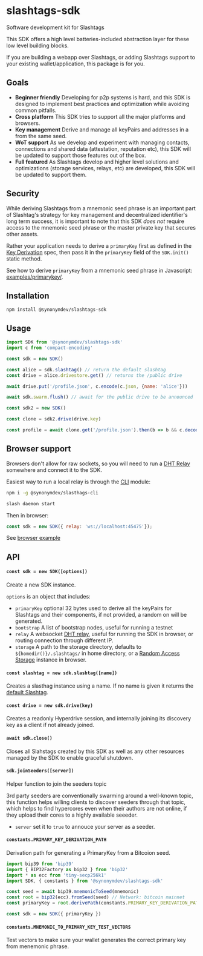 # slashtags-sdk

Software development kit for Slashtags

This SDK offers a high level batteries-included abstraction layer for these low level building blocks.

If you are building a webapp over Slashtags, or adding Slashtags support to your existing wallet/application, this package is for you.

## Goals

- **Beginner friendly** Developing for p2p systems is hard, and this SDK is designed to implement best practices and optimization while avoiding common pitfalls.
- **Cross platform** This SDK tries to support all the major platforms and browsers.
- **Key management** Derive and manage all keyPairs and addresses in a from the same seed.
- **WoT support** As we develop and experiment with managing contacts, connections and shared data (attestation, reputation etc), this SDK will be updated to support those features out of the box.
- **Full featured** As Slashtags develop and higher level solutions and optimizations (storage services, relays, etc) are developed, this SDK will be updated to support them.

## Security

While deriving Slashtags from a mnemonic seed phrase is an important part of Slashtag's strategy for key management and decentralized identifier's long term success, it is important to note that this SDK _does not_ require access to the mnemonic seed phrase or the master private key that secures other assets.

Rather your application needs to derive a `primaryKey` first as defined in the [Key Derivation](../../specs/slashtags-key-derivation.md) spec, then pass it in the `primaryKey` field of the `SDK.init()` static method.

See how to derive `primaryKey` from a mnemonic seed phrase in Javascript: [examples/primarykey/](../../examples/primarykey/).

## Installation

```
npm install @synonymdev/slashtags-sdk
```

## Usage

```js
import SDK from '@synonymdev/slashtags-sdk'
import c from 'compact-encoding'

const sdk = new SDK()

const alice = sdk.slashtag() // return the default slashtag
const drive = alice.drivestore.get() // returns the /public drive

await drive.put('/profile.json', c.encode(c.json, {name: 'alice'}))

await sdk.swarm.flush() // await for the public drive to be announced

const sdk2 = new SDK()

const clone = sdk2.drive(drive.key) 

const profile = await clone.get('/profile.json').then(b => b && c.decode(c.json, b))
```

## Browser support

Browsers don't allow for raw sockets, so you will need to run a [DHT Relay](https://github.com/hyperswarm/dht-relay) somewhere and connect it to the SDK.

Easiest way to run a local relay is through the [CLI](../cli/) module:

```bash
npm i -g @synonymdev/slasthags-cli

slash daemon start
```
Then in browser:

```js
const sdk = new SDK({ relay: 'ws://localhost:45475'});
```

See [browser example](../../examples/browser)

## API

#### `const sdk = new SDK([options])`

Create a new SDK instance.

`options` is an object that includes:

- `primaryKey` optional 32 bytes used to derive all the keyPairs for Slashtags and their components, if not provided, a random on will be generated.
- `bootstrap` A list of bootstrap nodes, useful for running a testnet
- `relay` A websocket [DHT relay](https://github.com/hyperswarm/dht-relay), useful for running the SDK in browser, or routing connection through different IP.
- `storage` A path to the storage directory, defaults to `${homedir()}/.slashtags/` in home directory, or a [Random Access Storage](https://github.com/random-access-storage/random-access-storage) instance in browser.

#### `const slashtag = new sdk.slashtag([name])`

Creates a slasthag instance using a name. If no name is given it returns the [default Slashtag](../../specs/slashtags-key-derivation.md).

#### `const drive = new sdk.drive(key)`

Creates a readonly Hyperdrive session, and internally joining its discovery key as a client if not already joined.

#### `await sdk.close()`

Closes all Slahstags created by this SDK as well as any other resources managed by the SDK to enable graceful shutdown.

#### `sdk.joinSeeders([server])`

Helper function to join the seeders topic

3rd party seeders are conventionally swarming around a well-known topic, this function helps willing clients to discover seeders through that topic, which helps to find hypercores even when their authors are not online, if they upload their cores to a highly available seeeder.

- `server` set it to `true` to annouce your server as a seeder.

#### `constants.PRIMARY_KEY_DERIVATION_PATH `

Derivation path for generating a PrimaryKey from a Bitcoion seed.

```js
import bip39 from 'bip39'
import { BIP32Factory as bip32 } from 'bip32'
import * as ecc from 'tiny-secp256k1'
import SDK, { constants } from '@synonymdev/slashtags-sdk'

const seed = await bip39.mnemonicToSeed(mnemonic)
const root = bip32(ecc).fromSeed(seed) // Network: bitcoin mainnet
const primaryKey = root.derivePath(constants.PRIMARY_KEY_DERIVATION_PATH).privateKey

const sdk = new SDK({ primaryKey })
```

#### `constants.MNEMONIC_TO_PRIMARY_KEY_TEST_VECTORS`

Test vectors to make sure your wallet generates the correct primary key from menemonic phrase.
